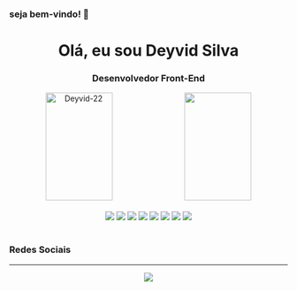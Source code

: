 ### seja bem-vindo! 👋

<h1 align="center">Olá, eu sou Deyvid Silva</h1>
<h3 align="center">Desenvolvedor Front-End</h3>

<div align="center">  
  <img width="49%" height="195px" src="https://github-readme-stats.vercel.app/api?username=Deyvid-22&show_icons=true&count_private=true&hide_border=true&title_color=28B01E&icon_color=28B01E&text_color=c9d1d9&bg_color=0d1117" alt="Deyvid-22" /> 
  <img width="49%" height="195px" src="https://github-readme-stats.vercel.app/api/top-langs/?username=Deyvid-22&layout=compact&hide_border=true&title_color=28B01E&text_color=28B01E&bg_color=0d1117" />
</div>

<br>
<div align="center">


<img src="https://img.shields.io/badge/HTML5-E34F26?style=for-the-badge&logo=html5&logoColor=white"/>
<img src="https://img.shields.io/badge/CSS3-1572B6?style=for-the-badge&logo=css3&logoColor=white"/>
<img  src="https://img.shields.io/badge/JavaScript-323330?style=for-the-badge&logo=javascript&logoColor=F7DF1E"/>
<img  src="https://img.shields.io/badge/TypeScript-007ACC?style=for-the-badge&logo=typescript&logoColor=white"/>
<img src="https://img.shields.io/badge/React_Native-20232A?style=for-the-badge&logo=react&logoColor=61DAFB"/>
<img src="https://img.shields.io/badge/React.js-35495E?style=for-the-badge&logo=React.js&logoColor=4FC08D"/>
<img src="https://img.shields.io/badge/Node.js-43853D?style=for-the-badge&logo=node.js&logoColor=white"/>
<img src="https://img.shields.io/badge/MySQL-00000F?style=for-the-badge&logo=mysql&logoColor=white"/>
</div>
<br>

<!-- https://dev.to/envoy_/150-badges-for-github-pnk -->

  ### Redes Sociais
  <hr/>
<div align="center">



<a href="https://www.linkedin.com/in/deyvid-silva-146967285">
      <img src="https://img.shields.io/badge/-LinkedIn-%230077B5?style=for-the-badge&logo=linkedin&logoColor=white" target="_blank">
</a> 


 </div> 



